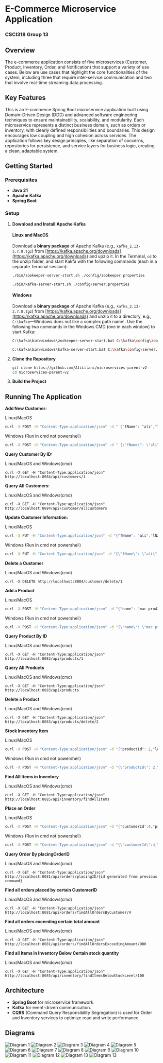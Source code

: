 # E-Commerce Microservice Application

### CSCI318 Group 13

## Overview

The e-commerce application consists of five microservices (Customer, Product, Inventory, Order,
and Notification) that support a variety of use cases. Below are use cases that highlight the core
functionalities of the system, including three that require inter-service communication and two that
involve real-time streaming data processing.

## Key Features

This is an E-commerce Spring Boot microservice application built using Domain-Driven Design
(DDD) and advanced software engineering techniques to ensure maintainability, scalability, and
modularity. Each microservice represents a distinct business domain, such as orders or inventory,
with clearly defined responsibilities and boundaries. This design encourages low coupling and
high cohesion across services. The application follows key design principles, like separation of
concerns, repositories for persistence, and service layers for business logic, creating a clean,
adaptable system.

## Getting Started

### Prerequisites
- **Java 21**
- **Apache Kafka**
- **Spring Boot**

### Setup

1. **Download and Install Apache Kafka**
    #### Linux and MacOS
    Download a **binary package** of Apache Kafka (e.g., `kafka_2.13-3.7.0.tgz`) from
    [https://kafka.apache.org/downloads](https://kafka.apache.org/downloads)
    and upzip it.
    In the Terminal, `cd` to the unzip folder, and start Kakfa with the following commands (each in a separate Terminal session):
    ```bash
    ./bin/zookeeper-server-start.sh ./config/zookeeper.properties
    ```
    ```bash
    ./bin/kafka-server-start.sh ./config/server.properties
    ```

    #### Windows
    Download a **binary package** of Apache Kafka (e.g., `kafka_2.13-3.7.0.tgz`) from
    [https://kafka.apache.org/downloads](https://kafka.apache.org/downloads)
    and unzip it to a directory, e.g., `C:\kafka`&mdash;Windows does not like a complex path name!.
    Use the following two commands in the Windows CMD (one in each window) to start Kafka:
    ```bash
    C:\kafka\bin\windows\zookeeper-server-start.bat C:\kafka\config\zookeeper.properties
    ```
    ```bash
    C:\kafka\bin\windows\kafka-server-start.bat C:\kafka\config\server.properties
    ```

2. **Clone the Repository**
   ```bash
   git clone https://github.com/AliLilani/microservices-parent-v2
   cd microservices-parent-v2
   ```

3. **Build the Project**


## Running The Application

**Add New Customer:**

Linux/MacOS
``` bash
curl -X POST -H "Content-Type:application/json" -d " {"fName": "ali","lName": "hani","contactInfo": {"email": "gfgd@aaaa","phone": "100578445446234","address": "Alexandria"}}" http://localhost:8084/api/customer/addCustomer
```
Windows (Run in cmd not powershell)
``` cmd
curl -X POST -H "Content-Type:application/json" -d " {\"fName\": \"ali\",\"lName\": \"hani\",\"contactInfo\": {\"email\": \"gfgd@aaaa\",\"phone\": \"100578445446234\",\"address\": \"Alexandria\"}}" http://localhost:8084/api/customer/addCustomer
```

**Query Customer By ID:**

Linux/MacOS and Windows(cmd)
```
curl -X GET -H "Content-Type:application/json" http://localhost:8084/api/customers/1
```

**Query All Customers:**

Linux/MacOS and Windows(cmd)
```
curl -X GET -H "Content-Type:application/json" http://localhost:8084/api/customer/allCustomers
```

**Update Customer Information:**

Linux/MacOS
```bash
curl -X PUT -H "Content-Type:application/json" -d "{"fName": "ali","lName": "hani","contactInfo": {"email": "gfgd@aaaa","phone": "254","address": "cairo"}}" http:localhost:8084/api/customer/update/1 
```
Windows (Run in cmd not powershell)
``` cmd
curl -X PUT -H "Content-Type:application/json" -d "{\"fName\": \"ali\",\"lName\": \"hani\",\"contactInfo\": {\"email\": \"gfgd@aaaa\",\"phone\": \"254\",\"address\": \"cairo\"}}" http://localhost:8084/api/customer/update/1
```

**Delete a Customer**

Linux/MacOS and Windows(cmd)
```
curl -X DELETE http://localhost:8084/customer/delete/1
```

**Add a Product**

Linux/MacOS
```bash
curl -X POST -H "Content-Type:application/json" -d "{"name": "mac pro4","description": "lab","price": {"amount": 1000},"vendor": {"vendorName" :"Apple"}}" http://localhost:8083/api/addProduct
```
Windows (Run in cmd not powershell)
``` cmd
curl -X POST -H "Content-Type:application/json" -d "{\"name\": \"mac pro4\",\"description\": \"lab\",\"price\": {\"amount\": 1000},\"vendor\": {\"vendorName\" :\"Apple\"}}" http://localhost:8083/api/addProduct
```

**Query Product By ID**

Linux/MacOS and Windows(cmd)
```
curl -X GET -H "Content-Type:application/json" http://localhost:8083/api/products/1
```

**Query All Products**

Linux/MacOS and Windows(cmd)
```
curl -X GET -H "Content-Type:application/json" http://localhost:8083/api/products
```

**Delete a Product**

Linux/MacOS and Windows(cmd)
```
curl -X GET -H "Content-Type:application/json" http://localhost:8083/api/products/delete/2
```

**Stock Inventory Item**

Linux/MacOS
```bash
curl -X POST -H "Content-Type:application/json" -d "{"productId": 2,"location": {"warehouse": "A","aisle": "L","shelf": "5"},"stock": {"stockQuantity": 10},"expiryDate": {"expiryDate": "2030-09-24"}}" http://localhost:8085/api/inventory/addItem
```
Windows (Run in cmd not powershell)
``` cmd
curl -X POST -H "Content-Type:application/json" -d "{\"productId\": 2,\"location\": {\"warehouse\": \"A\",\"aisle\": \"L\",\"shelf\": \"5\"},\"stock\": {\"stockQuantity\": 10},\"expiryDate\": {\"expiryDate\": \"2030-09-24\"}}" http://localhost:8085/api/inventory/addItem
```

**Find All Items in Inventory**

Linux/MacOS and Windows(cmd)
```
curl -X GET -H "Content-Type:application/json" http://localhost:8085/api/inventory/findAllItems
```

**Place an Order**

Linux/MacOS
```bash
curl -X POST -H "Content-Type:application/json" -d "{"customerId":4,"productIds" : [1 ,2],"salesOrderDate" :{"orderDate": "2023-09-24"},"salesOrderTotalAmount" : {"salesOrderTotalAmount": 2000}} http://localhost:8081/api/orders/placeOrder
```
Windows (Run in cmd not powershell)
``` cmd
curl -X POST -H "Content-Type:application/json" -d "{\"customerId\":4,\"productIds\" : [1 ,2],\"salesOrderDate\" :{\"orderDate\": \"2023-09-24\"},\"salesOrderTotalAmount\" : {\"salesOrderTotalAmount\": 2000}}" http://localhost:8081/api/orders/placeOrder
```

**Query Order By placingOrderID**

Linux/MacOS and Windows(cmd)
```
curl -X GET -H "Content-Type:application/json" http://localhost:8081/api/orders/placingID/{id generated from previous command} 
```

**Find all orders placed by certain CustomerID**

Linux/MacOS and Windows(cmd)
```
curl -X GET -H "Content-Type:application/json" http://localhost:8081/api/orders/findAllOrdersByCustomer/4
```

**Find all orders exceeding certain total amount**

Linux/MacOS and Windows(cmd)
```
curl -X GET -H "Content-Type:application/json" http://localhost:8081/api/orders/findAllOrdersExceedingAmount/900
```

**Find all Items in Inventory Below Certain stock quantity**

Linux/MacOS and Windows(cmd)
```
curl -X GET -H "Content-Type:application/json" http://localhost:8085/api/inventory/findItemsBelowStockLevel/100
```

## Architecture

- **Spring Boot** for microservice framework.
- **Kafka** for event-driven communication.
- **CQRS** (Command Query Responsibility Segregation) is used for Order and Inventory services to optimize read and write performance.

## Diagrams
![Diagram 1](https://github.com/AliLilani/microservices-parent-v2/blob/main/assets/1.png) 
![Diagram 2](https://github.com/AliLilani/microservices-parent-v2/blob/main/assets/2.png)
![Diagram 3](https://github.com/AliLilani/microservices-parent-v2/blob/main/assets/3.png)
![Diagram 4](https://github.com/AliLilani/microservices-parent-v2/blob/main/assets/4.png)
![Diagram 5](https://github.com/AliLilani/microservices-parent-v2/blob/main/assets/5.png)
![Diagram 6](https://github.com/AliLilani/microservices-parent-v2/blob/main/assets/6.png)
![Diagram 7](https://github.com/AliLilani/microservices-parent-v2/blob/main/assets/1.png)
![Diagram 8](https://github.com/AliLilani/microservices-parent-v2/blob/main/assets/umls/NotificationUML1.jpg)
![Diagram 9](https://github.com/AliLilani/microservices-parent-v2/blob/main/assets/umls/SalesOrderUML.jpg)
![Diagram 10](https://github.com/AliLilani/microservices-parent-v2/blob/main/assets/umls/SalesOrderUML2.jpg)
![Diagram 11](https://github.com/AliLilani/microservices-parent-v2/blob/main/assets/umls/customerUML1.jpg)
![Diagram 12](https://github.com/AliLilani/microservices-parent-v2/blob/main/assets/umls/inventoryUML1.jpg)
![Diagram 13](https://github.com/AliLilani/microservices-parent-v2/blob/main/assets/umls/inventoryUML2.jpg)
![Diagram 13](https://github.com/AliLilani/microservices-parent-v2/blob/main/assets/umls/productUML1.jpg)








